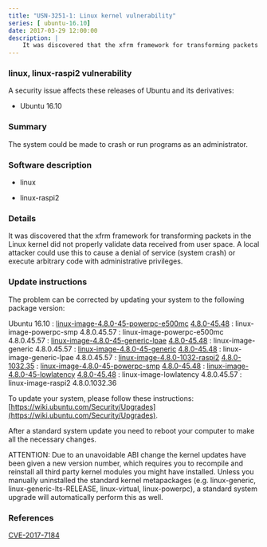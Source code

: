 ```yaml
---
title: "USN-3251-1: Linux kernel vulnerability"
series: [ ubuntu-16.10]
date: 2017-03-29 12:00:00
description: |
    It was discovered that the xfrm framework for transforming packets in the Linux kernel did not properly validate data received from user space. A local attacker could use this to cause a denial of service (system crash) or execute arbitrary code with administrative privileges. 
--- 
```

 
### linux, linux-raspi2 vulnerability

A security issue affects these releases of Ubuntu and its derivatives:

* Ubuntu 16.10

### Summary

The system could be made to crash or run programs as an administrator. 

### Software description

* linux 

* linux-raspi2 

### Details

It was discovered that the xfrm framework for transforming packets in the Linux kernel did not properly validate data received from user space. A local attacker could use this to cause a denial of service (system crash) or execute arbitrary code with administrative privileges. 

### Update instructions

The problem can be corrected by updating your system to the following package version:

Ubuntu 16.10
 : [linux-image-4.8.0-45-powerpc-e500mc](https://launchpad.net/ubuntu/+source/linux) <span> [4.8.0-45.48](https://launchpad.net/ubuntu/+source/linux/4.8.0-45.48) </span> 
 : linux-image-powerpc-smp <span>4.8.0.45.57</span>
 : linux-image-powerpc-e500mc <span>4.8.0.45.57</span>
 : [linux-image-4.8.0-45-generic-lpae](https://launchpad.net/ubuntu/+source/linux) <span> [4.8.0-45.48](https://launchpad.net/ubuntu/+source/linux/4.8.0-45.48) </span> 
 : linux-image-generic <span>4.8.0.45.57</span>
 : [linux-image-4.8.0-45-generic](https://launchpad.net/ubuntu/+source/linux) <span> [4.8.0-45.48](https://launchpad.net/ubuntu/+source/linux/4.8.0-45.48) </span> 
 : linux-image-generic-lpae <span>4.8.0.45.57</span>
 : [linux-image-4.8.0-1032-raspi2](https://launchpad.net/ubuntu/+source/linux-raspi2) <span> [4.8.0-1032.35](https://launchpad.net/ubuntu/+source/linux-raspi2/4.8.0-1032.35) </span> 
 : [linux-image-4.8.0-45-powerpc-smp](https://launchpad.net/ubuntu/+source/linux) <span> [4.8.0-45.48](https://launchpad.net/ubuntu/+source/linux/4.8.0-45.48) </span> 
 : [linux-image-4.8.0-45-lowlatency](https://launchpad.net/ubuntu/+source/linux) <span> [4.8.0-45.48](https://launchpad.net/ubuntu/+source/linux/4.8.0-45.48) </span> 
 : linux-image-lowlatency <span>4.8.0.45.57</span>
 : linux-image-raspi2 <span>4.8.0.1032.36</span>

To update your system, please follow these instructions: [https://wiki.ubuntu.com/Security/Upgrades](https://wiki.ubuntu.com/Security/Upgrades).

After a standard system update you need to reboot your computer to make all the necessary changes.

ATTENTION: Due to an unavoidable ABI change the kernel updates have been given a new version number, which requires you to recompile and reinstall all third party kernel modules you might have installed. Unless you manually uninstalled the standard kernel metapackages (e.g. linux-generic, linux-generic-lts-RELEASE, linux-virtual, linux-powerpc), a standard system upgrade will automatically perform this as well. 

### References

 [CVE-2017-7184](http://people.ubuntu.com/~ubuntu-security/cve/CVE-2017-7184)
 
